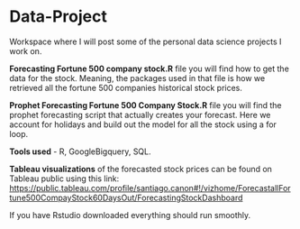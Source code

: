 # Data-Project

Workspace where I will post some of the personal data science projects I work on.

**Forecasting Fortune 500 company stock.R** file you will find how to get the data for the stock. Meaning, the packages used in that file is how we retrieved all the fortune 500 companies historical stock prices.

**Prophet Forecasting Fortune 500 Company Stock.R** file you will find the prophet forecasting script that actually creates your forecast. Here we account for holidays and build out the model for all the stock using a for loop.

**Tools used** - R, GoogleBigquery, SQL.

**Tableau visualizations** of the forecasted stock prices can be found on Tableau public using this link: https://public.tableau.com/profile/santiago.canon#!/vizhome/ForecastallFortune500CompayStock60DaysOut/ForecastingStockDashboard

 If you have Rstudio downloaded everything should run smoothly.
